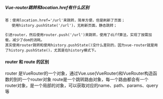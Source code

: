 ##### Vue-router跳转和location.href有什么区别
```text
答：使用location.href='/url'来跳转，简单方便，但是刷新了页面；
   使用history.pushState('/url')，无刷新页面，静态跳转；
   
引进router，然后使用router.push('/url')来跳转，使用了diff算法，实现了按需加载，减少了dom的消耗。
其实使用router跳转和使用history.pushState()没什么差别的，因为vue-router就是用了history.pushState()，尤其是在history模式下。
```

#### router 和 route 的区别
router 是VueRouter的一个对象，通过Vue.use(VueRouter)和VueRouter构造函数的到的一个router对象
route是一个跳转路由对象，每一个路由都会有一个router对象，是一个局部的对象，可以获取对应的name、path、params、query等

